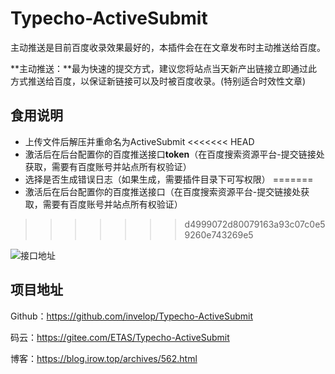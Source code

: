 # Typecho-ActiveSubmit
主动推送是目前百度收录效果最好的，本插件会在在文章发布时主动推送给百度。

**主动推送：**最为快速的提交方式，建议您将站点当天新产出链接立即通过此方式推送给百度，以保证新链接可以及时被百度收录。(特别适合时效性文章)



## 食用说明

- 上传文件后解压并重命名为ActiveSubmit
<<<<<<< HEAD
- 激活后在后台配置你的百度推送接口**token**（在百度搜索资源平台-提交链接处获取，需要有百度账号并站点所有权验证）
- 选择是否生成错误日志（如果生成，需要插件目录下可写权限）
=======
- 激活后在后台配置你的百度推送接口（在百度搜索资源平台-提交链接处获取，需要有百度账号并站点所有权验证）
>>>>>>> d4999072d80079163a93c07c0e59260e743269e5

![接口地址](https://blog.irow.top/usr/uploads/2019/07/2349109388.png)



## 项目地址

Github：<https://github.com/invelop/Typecho-ActiveSubmit>

码云：<https://gitee.com/ETAS/Typecho-ActiveSubmit>

博客：<https://blog.irow.top/archives/562.html>
